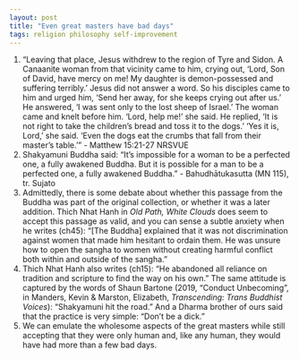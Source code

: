 ```yaml
---
layout: post
title: "Even great masters have bad days"
tags: religion philosophy self-improvement
---
```

1. “Leaving that place, Jesus withdrew to the region of Tyre and Sidon. A Canaanite woman from that vicinity came to him, crying out, ‘Lord, Son of David, have mercy on me! My daughter is demon-possessed and suffering terribly.’ Jesus did not answer a word. So his disciples came to him and urged him, ‘Send her away, for she keeps crying out after us.’ He answered, ‘I was sent only to the lost sheep of Israel.’ The woman came and knelt before him. ‘Lord, help me!’ she said. He replied, ‘It is not right to take the children’s bread and toss it to the dogs.’ ‘Yes it is, Lord,’ she said. ‘Even the dogs eat the crumbs that fall from their master’s table.’” - Matthew 15:21-27 NRSVUE
2. Shakyamuni Buddha said: “It’s impossible for a woman to be a perfected one, a fully awakened Buddha. But it is possible for a man to be a perfected one, a fully awakened Buddha.” - Bahudhātukasutta (MN 115), tr. Sujato
3. Admittedly, there is some debate about whether this passage from the Buddha was part of the original collection, or whether it was a later addition. Thich Nhat Hanh in *Old Path, White Clouds* does seem to accept this passage as valid, and you can sense a subtle anxiety when he writes (ch45): “[The Buddha] explained that it was not discrimination against women that made him hesitant to ordain them. He was unsure how to open the sangha to women without creating harmful conflict both within and outside of the sangha.”
4. Thich Nhat Hanh also writes (ch15): “He abandoned all reliance on tradition and scripture to find the way on his own.” The same attitude is captured by the words of Shaun Bartone (2019, “Conduct Unbecoming”, in Manders, Kevin & Marston, Elizabeth, *Transcending: Trans Buddhist Voices*): “Shakyamuni hit the road.” And a Dharma brother of ours said that the practice is very simple: “Don’t be a dick.”
5. We can emulate the wholesome aspects of the great masters while still accepting that they were only human and, like any human, they would have had more than a few bad days.

